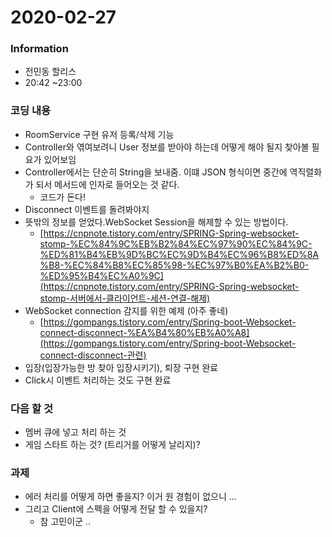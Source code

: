 # 2020-02-27

### Information

- 전민동 할리스
- 20:42 ~23:00

###  코딩 내용

- RoomService 구현 유저 등록/삭제 기능 
- Controller와 엮여보려니 User 정보를 받아야 하는데 어떻게 해야 될지 찾아볼 필요가 있어보임
- Controller에서는 단순히 String을 보내줌. 이떄 JSON 형식이면 중간에 역직렬화가 되서 메서드에 인자로 들어오는 것 같다. 
  - 코드가 돈다!
- Disconnect 이벤트를 돌려봐야지
- 뜻밖의 정보를 얻었다.WebSocket Session을 해제할 수 있는 방법이다.
  - [https://cnpnote.tistory.com/entry/SPRING-Spring-websocket-stomp-%EC%84%9C%EB%B2%84%EC%97%90%EC%84%9C-%ED%81%B4%EB%9D%BC%EC%9D%B4%EC%96%B8%ED%8A%B8-%EC%84%B8%EC%85%98-%EC%97%B0%EA%B2%B0-%ED%95%B4%EC%A0%9C](https://cnpnote.tistory.com/entry/SPRING-Spring-websocket-stomp-서버에서-클라이언트-세션-연결-해제)
- WebSocket connection 감지를 위한 예제 (아주 좋네)
  - [https://gompangs.tistory.com/entry/Spring-boot-Websocket-connect-disconnect-%EA%B4%80%EB%A0%A8](https://gompangs.tistory.com/entry/Spring-boot-Websocket-connect-disconnect-관련)
- 입장(입장가능한 방 찾아 입장시키기), 퇴장 구현 완료
- Click시 이벤트 처리하는 것도 구현 완료

### 다음 할 것

- 멤버 큐에 넣고 처리 하는 것
- 게임 스타트 하는 것? (트리거를 어떻게 날리지)?

### 과제

- 에러 처리를 어떻게 하면 좋을지? 이거 원 경험이 없으니 ...
- 그리고 Client에 스펙을 어떻게 전달 할 수 있을지? 
  - 참 고민이군 ..